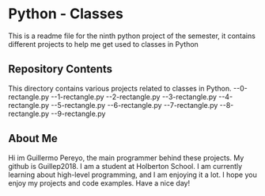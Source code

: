 # Python - Classes

This is a readme file for the ninth python project of the semester, it contains different projects to help me get used to classes in Python

## Repository Contents

This directory contains various projects related to classes in Python.
--0-rectangle.py
--1-rectangle.py
--2-rectangle.py
--3-rectangle.py
--4-rectangle.py
--5-rectangle.py
--6-rectangle.py
--7-rectangle.py
--8-rectangle.py
--9-rectangle.py

## About Me

Hi im Guillermo Pereyo, the main programmer behind these projects. My github is Guillep2018. I am a student at Holberton School. I am currently learning about high-level programming, and I am enjoying it a lot. I hope you enjoy my projects and code examples. Have a nice day!
